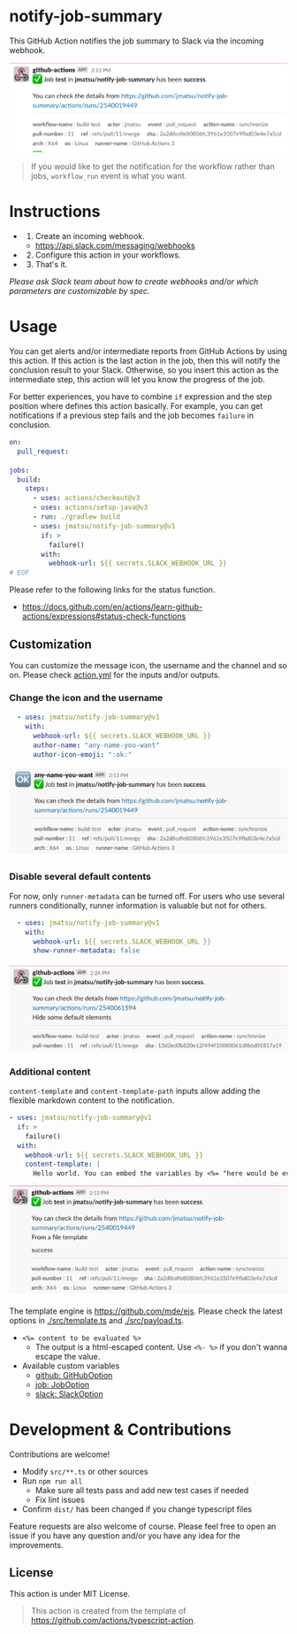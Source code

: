 # notify-job-summary

This GitHub Action notifies the job summary to Slack via the incoming webhook. 

![images/sample.png](images/sample.png)

> If you would like to get the notification for the workflow rather than jobs, `workflow_run` event is what you want.

# Instructions

- 1. Create an incoming webhook.
  - https://api.slack.com/messaging/webhooks
- 2. Configure this action in your workflows.
- 3. That's it.

*Please ask Slack team about how to create webhooks and/or which parameters are customizable by spec.*

# Usage

You can get alerts and/or intermediate reports from GitHub Actions by using this action. If this action is the last action in the job, then this will notify the conclusion result to your Slack. Otherwise, so you insert this action as the intermediate step, this action will let you know the progress of the job. 

For better experiences, you have to combine `if` expression and the step position where defines this action basically. For example, you can get notifications if a previous step fails and the job becomes `failure` in conclusion.

```yml
on:
  pull_request:

jobs:
  build:
    steps:
      - uses: actions/checkout@v3
      - uses: actions/setup-java@v3
      - run: ./gradlew build
      - uses: jmatsu/notify-job-summary@v1
        if: >
          failure()
        with:
          webhook-url: ${{ secrets.SLACK_WEBHOOK_URL }}
# EOF
```

 Please refer to the following links for the status function. 

- https://docs.github.com/en/actions/learn-github-actions/expressions#status-check-functions

## Customization

You can customize the message icon, the username and the channel and so on. Please check [action.yml](./action.yml) for the inputs and/or outputs.

### Change the icon and the username

```yaml
  - uses: jmatsu/notify-job-summary@v1
    with:
      webhook-url: ${{ secrets.SLACK_WEBHOOK_URL }}
      author-name: "any-name-you-want"
      author-icon-emoji: ":ok:"
```

![images/sample-customized.png](images/sample-customized.png)

### Disable several default contents

For now, only `runner-metadata` can be turned off. For users who use several runners conditionally, runner information is valuable but not for others.

```yaml
  - uses: jmatsu/notify-job-summary@v1
    with:
      webhook-url: ${{ secrets.SLACK_WEBHOOK_URL }}
      show-runner-metadata: false
```

![images/sample-content-template-file.png](images/sample-hide-elements.png)

### Additional content

`content-template` and `content-template-path` inputs allow adding the flexible markdown content to the notification. 

```yml
- uses: jmatsu/notify-job-summary@v1
  if: >
    failure()
  with:
    webhook-url: ${{ secrets.SLACK_WEBHOOK_URL }}
    content-template: |
      Hello world. You can embed the variables by <%= "here would be evaliated" %>.
```

![images/sample-content-template-file.png](images/sample-content-template-file.png)

The template engine is https://github.com/mde/ejs. Please check the latest options in [./src/template.ts](./src/template.ts) and [./src/payload.ts](./src/payload.ts).

- `<%= content to be evaluated %>`
  - The output is a html-escaped content. Use `<%- %>` if you don't wanna escape the value.
- Available custom variables
  - [github: GitHubOption](./src/github.ts)
  - [job: JobOption](./src/job.ts)
  - [slack: SlackOption](./src/slack.ts)

# Development & Contributions

Contributions are welcome!

- Modify `src/**.ts` or other sources
- Run `npm run all`
  - Make sure all tests pass and add new test cases if needed
  - Fix lint issues
- Confirm `dist/` has been changed if you change typescript files

Feature requests are also welcome of course. Please feel free to open an issue if you have any question and/or you have any idea for the improvements.

## License

This action is under MIT License.

> This action is created from the template of https://github.com/actions/typescript-action.
